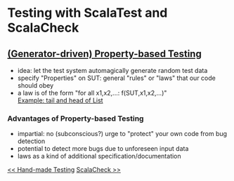 # Testing with ScalaTest and ScalaCheck

## [(Generator-driven) Property-based Testing](http://scalatest.org/user_guide/generator_driven_property_checks)
* idea: let the test system automagically generate random test data
* specify "Properties" on SUT: general "rules" or "laws" that our code should obey
* a law is of the form "for all x1,x2,...: f(SUT,x1,x2,...)"  
  [Example: tail and head of List](exercises/src/test/scala/fpinscala/datastructures/ListSpec.scala#L61)

### Advantages of Property-based Testing
* impartial: no (subconscious?) urge to "protect" your own code from bug detection
* potential to detect more bugs due to unforeseen input data
* laws as a kind of additional specification/documentation

[<< Hand-made Testing](Testing4-HandMadeTesting.md) [ScalaCheck >>](Testing6-ScalaCheck.md)